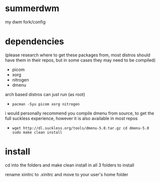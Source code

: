 # summerdwm
my dwm fork/config

# dependencies
(please research where to get these packages from, most distros should have them in their repos, but in some cases they may need to be compiled)
- picom
- xorg
- nitrogen
- dmenu

arch based distros can just run (as root)
- ``pacman -Syu picom xorg nitrogen``

i would personally recommend you compile dmenu from source, to get the full suckless experience, however it is also available in most repos

- `wget http://dl.suckless.org/tools/dmenu-5.0.tar.gz
cd dmenu-5.0
sudo make clean install`

# install
cd into the folders and make clean install in all 3 folders to install

rename xinitrc to .xinitrc and move to your user's home folder
